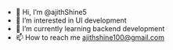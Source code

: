 - 👋 Hi, I’m @ajithShine5
- 👀 I’m interested in UI development
- 🌱 I’m currently learning backend development
- 📫 How to reach me ajithshine100@gmail.com

<!---
ajithShine5/ajithShine5 is a ✨ special ✨ repository because its `README.md` (this file) appears on your GitHub profile.
You can click the Preview link to take a look at your changes.
--->
